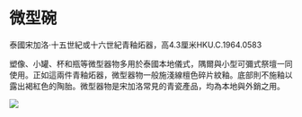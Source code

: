 # 微型碗  

泰國宋加洛·十五世紀或十六世紀青釉炻器，高4.3厘米HKU.C.1964.0583  

塑像、小罐、杯和瓶等微型器物多用於泰國本地儀式，隅爾與小型可彌式祭壇一同使用。正如這兩件青釉炻器，微型器物一般施淺線檀色碎片紋釉。底部則不施釉以露出褐紅色的陶胎。微型器物是宋加洛常見的青瓷產品，均為本地與外銷之用。  

![](https://cdn-mineru.openxlab.org.cn/result/2025-07-27/26ec8c02-599c-4b79-9876-e092d6287e02/ababcc3d457dbf809120083c3300e291345d148538778459ed60e33b25d0dbb3.jpg)